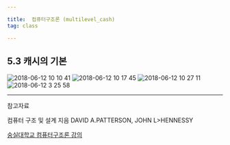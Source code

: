 ```yaml
---

title:  컴퓨터구조론 (multilevel_cash)
tag: class 

---
```


## 5.3 캐시의 기본


![2018-06-12 10 10 41](https://user-images.githubusercontent.com/23495876/41274043-ea5004ee-6e56-11e8-8d29-348e7d5f4eeb.png)
![2018-06-12 10 17 45](https://user-images.githubusercontent.com/23495876/41274045-eaddb4a6-6e56-11e8-9284-8719fbc7e4a8.png)
![2018-06-12 10 27 11](https://user-images.githubusercontent.com/23495876/41274052-ecb63104-6e56-11e8-9048-994659b310f2.png)
![2018-06-12 3 25 58](https://user-images.githubusercontent.com/23495876/41274056-f02b568e-6e56-11e8-8694-a08b65963cf6.png)



---
 
참고자료 


컴퓨터 구조 및 설계 지음 DAVID A.PATTERSON, JOHN L>HENNESSY 

[숭실대학교 컴퓨터구조론 강의](http://www.kocw.net/home/search/kemView.do?kemId=998138)

